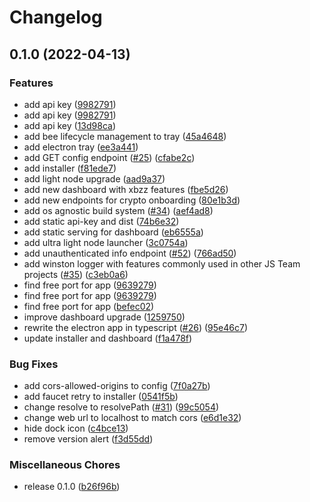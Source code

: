 # Changelog

## 0.1.0 (2022-04-13)


### Features

* add api key ([9982791](https://www.github.com/ethersphere/bee-desktop/commit/99827918d997b1d112a1d5f3a7159ee8bf0d8b9e))
* add api key ([9982791](https://www.github.com/ethersphere/bee-desktop/commit/99827918d997b1d112a1d5f3a7159ee8bf0d8b9e))
* add api key ([13d98ca](https://www.github.com/ethersphere/bee-desktop/commit/13d98ca8d2566271f31496fdee2c9e7175ac84e7))
* add bee lifecycle management to tray ([45a4648](https://www.github.com/ethersphere/bee-desktop/commit/45a4648b3fdd719d83794b03a2baad662645eb13))
* add electron tray ([ee3a441](https://www.github.com/ethersphere/bee-desktop/commit/ee3a441c0a8653fcf2db3384eab717f993a86303))
* add GET config endpoint ([#25](https://www.github.com/ethersphere/bee-desktop/issues/25)) ([cfabe2c](https://www.github.com/ethersphere/bee-desktop/commit/cfabe2c19c695069ee1c4428db4985c5fe0fd587))
* add installer ([f81ede7](https://www.github.com/ethersphere/bee-desktop/commit/f81ede7fde3b5124c02c257c7db473db5726b9cd))
* add light node upgrade ([aad9a37](https://www.github.com/ethersphere/bee-desktop/commit/aad9a37d735abd5555f92f5da68f54720e4ff329))
* add new dashboard with xbzz features ([fbe5d26](https://www.github.com/ethersphere/bee-desktop/commit/fbe5d2645f388824ac5a80efeccf7e44a159cebb))
* add new endpoints for crypto onboarding ([80e1b3d](https://www.github.com/ethersphere/bee-desktop/commit/80e1b3d9bd2bd468ee746ffd5c5c848f3fb0b3c4))
* add os agnostic build system ([#34](https://www.github.com/ethersphere/bee-desktop/issues/34)) ([aef4ad8](https://www.github.com/ethersphere/bee-desktop/commit/aef4ad8f8c12be916fc163289c387dbd065242e0))
* add static api-key and dist ([74b6e32](https://www.github.com/ethersphere/bee-desktop/commit/74b6e3284b007ed239a859d6ca91760b89c3df90))
* add static serving for dashboard ([eb6555a](https://www.github.com/ethersphere/bee-desktop/commit/eb6555a57cc0cb8800e32df8f5fcc064691621fd))
* add ultra light node launcher ([3c0754a](https://www.github.com/ethersphere/bee-desktop/commit/3c0754a912d8f8ce4331ddf20816367051d49e76))
* add unauthenticated info endpoint ([#52](https://www.github.com/ethersphere/bee-desktop/issues/52)) ([766ad50](https://www.github.com/ethersphere/bee-desktop/commit/766ad50a5cfc546220877743ce042f605aa20125))
* add winston logger with features commonly used in other JS Team projects ([#35](https://www.github.com/ethersphere/bee-desktop/issues/35)) ([c3eb0a6](https://www.github.com/ethersphere/bee-desktop/commit/c3eb0a6b064abdf98b1c7991f88cffe3cade0d8f))
* find free port for app ([9639279](https://www.github.com/ethersphere/bee-desktop/commit/9639279ffcb5c097f567667e82bbfe085e97de25))
* find free port for app ([9639279](https://www.github.com/ethersphere/bee-desktop/commit/9639279ffcb5c097f567667e82bbfe085e97de25))
* find free port for app ([befec02](https://www.github.com/ethersphere/bee-desktop/commit/befec028c1fa529d8c4d9d1502246491005aec48))
* improve dashboard upgrade ([1259750](https://www.github.com/ethersphere/bee-desktop/commit/1259750dc4922c89487e4240022379a0c7f6efb5))
* rewrite the electron app in typescript ([#26](https://www.github.com/ethersphere/bee-desktop/issues/26)) ([95e46c7](https://www.github.com/ethersphere/bee-desktop/commit/95e46c73a5a5f24cfcd27d259ab2863712df68dd))
* update installer and dashboard ([f1a478f](https://www.github.com/ethersphere/bee-desktop/commit/f1a478f33fecd319d8d97abe2df8b85a110196ff))


### Bug Fixes

* add cors-allowed-origins to config ([7f0a27b](https://www.github.com/ethersphere/bee-desktop/commit/7f0a27bb105d353efda43b9c6cfd7aaa9c8c5474))
* add faucet retry to installer ([0541f5b](https://www.github.com/ethersphere/bee-desktop/commit/0541f5bcd7d282498a3d435b95cefb5448b5b5fd))
* change resolve to resolvePath ([#31](https://www.github.com/ethersphere/bee-desktop/issues/31)) ([99c5054](https://www.github.com/ethersphere/bee-desktop/commit/99c5054c549b49c71d763bfee9aac88af43f7fa1))
* change web url to localhost to match cors ([e6d1e32](https://www.github.com/ethersphere/bee-desktop/commit/e6d1e3274f8799302dc18f9232db1b40e65d6c08))
* hide dock icon ([c4bce13](https://www.github.com/ethersphere/bee-desktop/commit/c4bce13bf315a51ab70e49d7d5787b72553844ad))
* remove version alert ([f3d55dd](https://www.github.com/ethersphere/bee-desktop/commit/f3d55dd6dd5de856d1182c06d776f1c0ba23e2ff))


### Miscellaneous Chores

* release 0.1.0 ([b26f96b](https://www.github.com/ethersphere/bee-desktop/commit/b26f96ba603166030306eb0c29be0775e54a9e4e))
